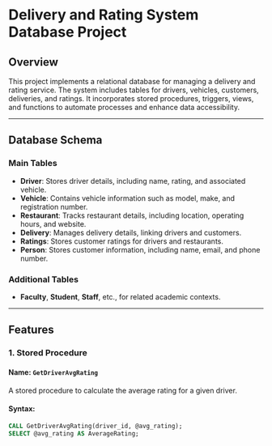 # **Delivery and Rating System Database Project**

## **Overview**
This project implements a relational database for managing a delivery and rating service. The system includes tables for drivers, vehicles, customers, deliveries, and ratings. It incorporates stored procedures, triggers, views, and functions to automate processes and enhance data accessibility.

---

## **Database Schema**

### **Main Tables**
- **Driver**: Stores driver details, including name, rating, and associated vehicle.
- **Vehicle**: Contains vehicle information such as model, make, and registration number.
- **Restaurant**: Tracks restaurant details, including location, operating hours, and website.
- **Delivery**: Manages delivery details, linking drivers and customers.
- **Ratings**: Stores customer ratings for drivers and restaurants.
- **Person**: Stores customer information, including name, email, and phone number.

### **Additional Tables**
- **Faculty**, **Student**, **Staff**, etc., for related academic contexts.

---

## **Features**

### **1. Stored Procedure**
#### **Name**: `GetDriverAvgRating`
A stored procedure to calculate the average rating for a given driver. 

#### **Syntax**:
```sql
CALL GetDriverAvgRating(driver_id, @avg_rating);
SELECT @avg_rating AS AverageRating;
